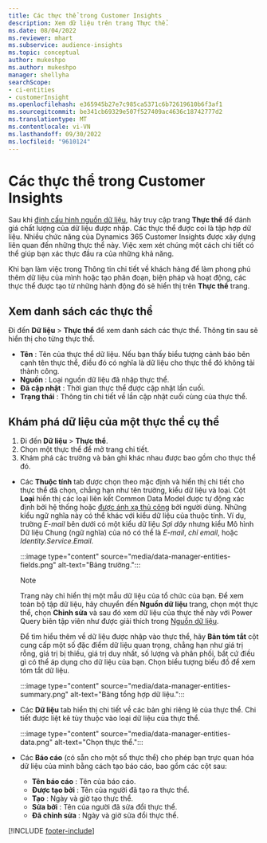 ```yaml
---
title: Các thực thể trong Customer Insights
description: Xem dữ liệu trên trang Thực thể.
ms.date: 08/04/2022
ms.reviewer: mhart
ms.subservice: audience-insights
ms.topic: conceptual
author: mukeshpo
ms.author: mukeshpo
manager: shellyha
searchScope:
- ci-entities
- customerInsight
ms.openlocfilehash: e365945b27e7c985ca5371c6b72619610b6f3af1
ms.sourcegitcommit: be341cb69329e507f527409ac4636c18742777d2
ms.translationtype: MT
ms.contentlocale: vi-VN
ms.lasthandoff: 09/30/2022
ms.locfileid: "9610124"
---
```

# <a name="entities-in-customer-insights"></a>Các thực thể trong Customer Insights

Sau khi [định cấu hình nguồn dữ liệu](data-sources.md), hãy truy cập trang **Thực thể** để đánh giá chất lượng của dữ liệu được nhập. Các thực thể được coi là tập hợp dữ liệu. Nhiều chức năng của Dynamics 365 Customer Insights được xây dựng liên quan đến những thực thể này. Việc xem xét chúng một cách chi tiết có thể giúp bạn xác thực đầu ra của những khả năng.

Khi bạn làm việc trong Thông tin chi tiết về khách hàng để làm phong phú thêm dữ liệu của mình hoặc tạo phân đoạn, biện pháp và hoạt động, các thực thể được tạo từ những hành động đó sẽ hiển thị trên **Thực thể** trang.

## <a name="view-a-list-of-entities"></a>Xem danh sách các thực thể

Đi đến **Dữ liệu** > **Thực thể** để xem danh sách các thực thể. Thông tin sau sẽ hiển thị cho từng thực thể.

- **Tên** : Tên của thực thể dữ liệu. Nếu bạn thấy biểu tượng cảnh báo bên cạnh tên thực thể, điều đó có nghĩa là dữ liệu cho thực thể đó không tải thành công.
- **Nguồn** : Loại nguồn dữ liệu đã nhập thực thể.
- **Đã cập nhật** : Thời gian thực thể được cập nhật lần cuối.
- **Trạng thái** : Thông tin chi tiết về lần cập nhật cuối cùng của thực thể.

## <a name="explore-a-specific-entitys-data"></a>Khám phá dữ liệu của một thực thể cụ thể

1. Đi đến **Dữ liệu** > **Thực thể**.
1. Chọn một thực thể để mở trang chi tiết.  
1. Khám phá các trường và bản ghi khác nhau được bao gồm cho thực thể đó.

- Các **Thuộc tính** tab được chọn theo mặc định và hiển thị chi tiết cho thực thể đã chọn, chẳng hạn như tên trường, kiểu dữ liệu và loại. Cột **Loại** hiển thị các loại liên kết Common Data Model được tự động xác định bởi hệ thống hoặc [được ánh xạ thủ công](map-entities.md) bởi người dùng. Những kiểu ngữ nghĩa này có thể khác với kiểu dữ liệu của thuộc tính. Ví dụ, trường *E-mail* bên dưới có một kiểu dữ liệu *Sợi dây* nhưng kiểu Mô hình Dữ liệu Chung (ngữ nghĩa) của nó có thể là *E-mail*, *chỉ email*, hoặc *Identity.Service.Email*.

   :::image type="content" source="media/data-manager-entities-fields.png" alt-text="Bảng trường.":::

   > [!NOTE]
   > Trang này chỉ hiển thị một mẫu dữ liệu của tổ chức của bạn. Để xem toàn bộ tập dữ liệu, hãy chuyển đến **Nguồn dữ liệu** trang, chọn một thực thể, chọn **Chỉnh sửa** và sau đó xem dữ liệu của thực thể này với Power Query biên tập viên như được giải thích trong [Nguồn dữ liệu](data-sources.md).

   Để tìm hiểu thêm về dữ liệu được nhập vào thực thể, hãy **Bản tóm tắt** cột cung cấp một số đặc điểm dữ liệu quan trọng, chẳng hạn như giá trị rỗng, giá trị bị thiếu, giá trị duy nhất, số lượng và phân phối, bất cứ điều gì có thể áp dụng cho dữ liệu của bạn. Chọn biểu tượng biểu đồ để xem tóm tắt dữ liệu.

   :::image type="content" source="media/data-manager-entities-summary.png" alt-text="Bảng tổng hợp dữ liệu.":::

- Các **Dữ liệu** tab hiển thị chi tiết về các bản ghi riêng lẻ của thực thể. Chi tiết được liệt kê tùy thuộc vào loại dữ liệu của thực thể.

   :::image type="content" source="media/data-manager-entities-data.png" alt-text="Chọn thực thể.":::

- Các **Báo cáo** (có sẵn cho một số thực thể) cho phép bạn trực quan hóa dữ liệu của mình bằng cách tạo báo cáo, bao gồm các cột sau:

  - **Tên báo cáo** : Tên của báo cáo.
  - **Được tạo bởi** : Tên của người đã tạo ra thực thể.
  - **Tạo** : Ngày và giờ tạo thực thể.
  - **Sửa bởi** : Tên của người đã sửa đổi thực thể.
  - **Đã chỉnh sửa** : Ngày và giờ sửa đổi thực thể.

[!INCLUDE [footer-include](includes/footer-banner.md)]
